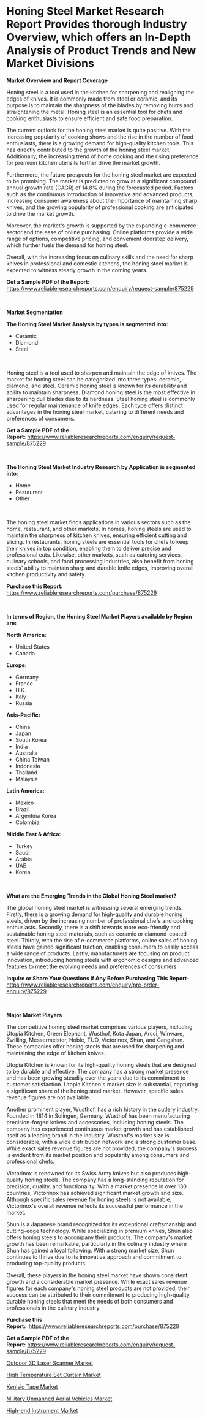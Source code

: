 <p><h1>Honing Steel Market Research Report Provides thorough Industry Overview, which offers an In-Depth Analysis of Product Trends and New Market Divisions</h1></p><p><strong>Market Overview and Report Coverage</strong></p>
<p><p>Honing steel is a tool used in the kitchen for sharpening and realigning the edges of knives. It is commonly made from steel or ceramic, and its purpose is to maintain the sharpness of the blades by removing burrs and straightening the metal. Honing steel is an essential tool for chefs and cooking enthusiasts to ensure efficient and safe food preparation.</p><p>The current outlook for the honing steel market is quite positive. With the increasing popularity of cooking shows and the rise in the number of food enthusiasts, there is a growing demand for high-quality kitchen tools. This has directly contributed to the growth of the honing steel market. Additionally, the increasing trend of home cooking and the rising preference for premium kitchen utensils further drive the market growth.</p><p>Furthermore, the future prospects for the honing steel market are expected to be promising. The market is predicted to grow at a significant compound annual growth rate (CAGR) of 14.8% during the forecasted period. Factors such as the continuous introduction of innovative and advanced products, increasing consumer awareness about the importance of maintaining sharp knives, and the growing popularity of professional cooking are anticipated to drive the market growth.</p><p>Moreover, the market's growth is supported by the expanding e-commerce sector and the ease of online purchasing. Online platforms provide a wide range of options, competitive pricing, and convenient doorstep delivery, which further fuels the demand for honing steel.</p><p>Overall, with the increasing focus on culinary skills and the need for sharp knives in professional and domestic kitchens, the honing steel market is expected to witness steady growth in the coming years.</p></p>
<p><strong>Get a Sample PDF of the Report:</strong> <a href="https://www.reliableresearchreports.com/enquiry/request-sample/875229">https://www.reliableresearchreports.com/enquiry/request-sample/875229</a></p>
<p>&nbsp;</p>
<p><strong>Market Segmentation</strong></p>
<p><strong>The Honing Steel Market Analysis by types is segmented into:</strong></p>
<p><ul><li>Ceramic</li><li>Diamond</li><li>Steel</li></ul></p>
<p>&nbsp;</p>
<p><p>Honing steel is a tool used to sharpen and maintain the edge of knives. The market for honing steel can be categorized into three types: ceramic, diamond, and steel. Ceramic honing steel is known for its durability and ability to maintain sharpness. Diamond honing steel is the most effective in sharpening dull blades due to its hardness. Steel honing steel is commonly used for regular maintenance of knife edges. Each type offers distinct advantages in the honing steel market, catering to different needs and preferences of consumers.</p></p>
<p><strong>Get a Sample PDF of the Report:</strong>&nbsp;<a href="https://www.reliableresearchreports.com/enquiry/request-sample/875229">https://www.reliableresearchreports.com/enquiry/request-sample/875229</a></p>
<p>&nbsp;</p>
<p><strong>The Honing Steel Market Industry Research by Application is segmented into:</strong></p>
<p><ul><li>Home</li><li>Restaurant</li><li>Other</li></ul></p>
<p>&nbsp;</p>
<p><p>The honing steel market finds applications in various sectors such as the home, restaurant, and other markets. In homes, honing steels are used to maintain the sharpness of kitchen knives, ensuring efficient cutting and slicing. In restaurants, honing steels are essential tools for chefs to keep their knives in top condition, enabling them to deliver precise and professional cuts. Likewise, other markets, such as catering services, culinary schools, and food processing industries, also benefit from honing steels' ability to maintain sharp and durable knife edges, improving overall kitchen productivity and safety.</p></p>
<p><strong>Purchase this Report:</strong>&nbsp; <a href="https://www.reliableresearchreports.com/purchase/875229">https://www.reliableresearchreports.com/purchase/875229</a></p>
<p>&nbsp;</p>
<p><strong>In terms of Region, the Honing Steel Market Players available by Region are:</strong></p>
<p>
    <p> <strong> North America: </strong>
        <ul>
            <li>United States</li>
            <li>Canada</li>
        </ul>
        </p> 
    <p> <strong> Europe: </strong>
        <ul>
            <li>Germany</li>
            <li>France</li>
            <li>U.K.</li>
            <li>Italy</li>
            <li>Russia</li>
        </ul>
        </p> 
    <p> <strong> Asia-Pacific: </strong>
        <ul>
            <li>China</li>
            <li>Japan</li>
            <li>South Korea</li>
            <li>India</li>
            <li>Australia</li>
            <li>China Taiwan</li>
            <li>Indonesia</li>
            <li>Thailand</li>
            <li>Malaysia</li>
        </ul>
        </p> 
    <p> <strong> Latin America: </strong>
        <ul>
            <li>Mexico</li>
            <li>Brazil</li>
            <li>Argentina Korea</li>
            <li>Colombia</li>
        </ul>
        </p> 
    <p> <strong> Middle East & Africa: </strong>
        <ul>
            <li>Turkey</li>
            <li>Saudi</li>
            <li>Arabia</li>
            <li>UAE</li>
            <li>Korea</li>
        </ul>
    </p>
    </p>
<p>&nbsp;</p>
<p><strong>What are the Emerging Trends in the Global Honing Steel market?</strong></p>
<p><p>The global honing steel market is witnessing several emerging trends. Firstly, there is a growing demand for high-quality and durable honing steels, driven by the increasing number of professional chefs and cooking enthusiasts. Secondly, there is a shift towards more eco-friendly and sustainable honing steel materials, such as ceramic or diamond-coated steel. Thirdly, with the rise of e-commerce platforms, online sales of honing steels have gained significant traction, enabling consumers to easily access a wide range of products. Lastly, manufacturers are focusing on product innovation, introducing honing steels with ergonomic designs and advanced features to meet the evolving needs and preferences of consumers.</p></p>
<p><strong>Inquire or Share Your Questions If Any Before Purchasing This Report</strong>- <a href="https://www.reliableresearchreports.com/enquiry/pre-order-enquiry/875229">https://www.reliableresearchreports.com/enquiry/pre-order-enquiry/875229</a></p>
<p>&nbsp;</p>
<p><strong>Major Market Players</strong></p>
<p><p>The competitive honing steel market comprises various players, including Utopia Kitchen, Green Elephant, Wusthof, Kota Japan, Arcci, Winware, Zwilling, Messermeister, Noble, TUO, Victorinox, Shun, and Cangshan. These companies offer honing steels that are used for sharpening and maintaining the edge of kitchen knives.</p><p>Utopia Kitchen is known for its high-quality honing steels that are designed to be durable and effective. The company has a strong market presence and has been growing steadily over the years due to its commitment to customer satisfaction. Utopia Kitchen's market size is substantial, capturing a significant share of the honing steel market. However, specific sales revenue figures are not available.</p><p>Another prominent player, Wusthof, has a rich history in the cutlery industry. Founded in 1814 in Solingen, Germany, Wusthof has been manufacturing precision-forged knives and accessories, including honing steels. The company has experienced continuous market growth and has established itself as a leading brand in the industry. Wusthof's market size is considerable, with a wide distribution network and a strong customer base. While exact sales revenue figures are not provided, the company's success is evident from its market position and popularity among consumers and professional chefs.</p><p>Victorinox is renowned for its Swiss Army knives but also produces high-quality honing steels. The company has a long-standing reputation for precision, quality, and functionality. With a market presence in over 130 countries, Victorinox has achieved significant market growth and size. Although specific sales revenue for honing steels is not available, Victorinox's overall revenue reflects its successful performance in the market.</p><p>Shun is a Japanese brand recognized for its exceptional craftsmanship and cutting-edge technology. While specializing in premium knives, Shun also offers honing steels to accompany their products. The company's market growth has been remarkable, particularly in the culinary industry where Shun has gained a loyal following. With a strong market size, Shun continues to thrive due to its innovative approach and commitment to producing top-quality products.</p><p>Overall, these players in the honing steel market have shown consistent growth and a considerable market presence. While exact sales revenue figures for each company's honing steel products are not provided, their success can be attributed to their commitment to producing high-quality, durable honing steels that meet the needs of both consumers and professionals in the culinary industry.</p></p>
<p><strong>Purchase this Report:</strong>&nbsp;&nbsp;<a href="https://www.reliableresearchreports.com/purchase/875229">https://www.reliableresearchreports.com/purchase/875229</a></p>
<p></p>
<p><strong>Get a Sample PDF of the Report:</strong>&nbsp;<a href="https://www.reliableresearchreports.com/enquiry/request-sample/875229">https://www.reliableresearchreports.com/enquiry/request-sample/875229</a></p>
<p><p><a href="https://issuu.com/reportprime-2/docs/outdoor-3d-laser-scanner-market-size-2030.pptx?fr=xKAE9_zU1NQ">Outdoor 3D Laser Scanner Market</a></p><p><a href="https://github.com/JameTravis/Market-Research-Report-List-1/blob/main/high-temperature-set-curtain-market.md">High Temperature Set Curtain Market</a></p><p><a href="https://medium.com/@mikeflatley6362/kenisio-tape-market-size-growth-forecast-2023-2030-fe56216e3266">Kenisio Tape Market</a></p><p><a href="https://www.reportprime.com/military-unmanned-aerial-vehicles-r56">Military Unmanned Aerial Vehicles Market</a></p><p><a href="https://github.com/RichRobinson5/Market-Research-Report-List-1/blob/main/high-end-instrument-market.md">High-end Instrument Market</a></p></p>